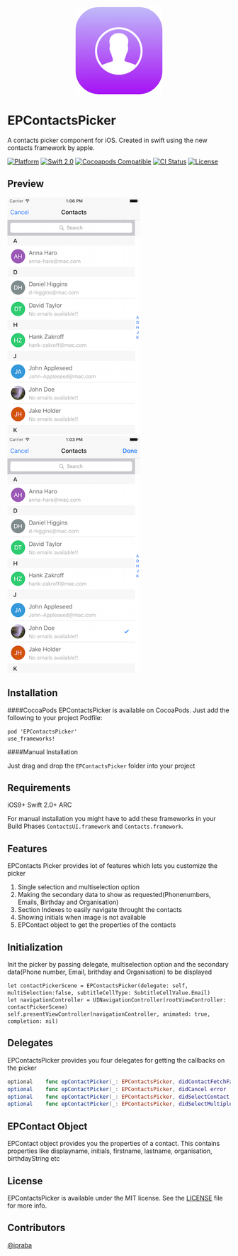 <p align="center" >
  <img src="EPContactsPickerLogo.jpg" alt="EPContactsPicker" title="EPContactsPicker" width="196">
</p>

EPContactsPicker
===========
A contacts picker component for iOS. Created in swift using the new contacts framework by apple. 


[![Platform](https://img.shields.io/cocoapods/p/EPContactsPicker.svg?style=flat)](http://cocoapods.org/pods/EPContactsPicker)
[![Swift 2.0](https://img.shields.io/badge/Swift-2.0-orange.svg?style=flat)](https://developer.apple.com/swift/)
[![Cocoapods Compatible](https://img.shields.io/cocoapods/v/EPContactsPicker.svg?style=flat)](http://cocoadocs.org/docsets/EPContactsPicker)
[![CI Status](https://travis-ci.org/ipraba/EPContactsPicker.svg?branch=master)](https://travis-ci.org/ipraba/EPContactsPicker)
[![License](https://img.shields.io/cocoapods/l/Ouroboros.svg?style=flat)](https://github.com/ipraba/EPContactsPicker/blob/master/LICENSE)


Preview
-------
![Single Selection](https://raw.githubusercontent.com/ipraba/EPContactsPicker/master/Screenshots/Screen2.png)    ![Multi Selection](https://raw.githubusercontent.com/ipraba/EPContactsPicker/master/Screenshots/Screen3.png)

Installation
------------

####CocoaPods
EPContactsPicker is available on CocoaPods. Just add the following to your project Podfile:
```
pod 'EPContactsPicker'
use_frameworks!
```
####Manual Installation

Just drag and drop the `EPContactsPicker` folder into your project


Requirements
------------
iOS9+
Swift 2.0+
ARC

For manual installation you might have to add these frameworks in your Build Phases
`ContactsUI.framework` and `Contacts.framework`.

Features
--------

EPContacts Picker provides lot of features which lets you customize the picker

1. Single selection and multiselection option
2. Making the secondary data to show as requested(Phonenumbers, Emails, Birthday and Organisation)
3. Section Indexes to easily navigate throught the contacts
4. Showing initials when image is not available
5. EPContact object to get the properties of the contacts

Initialization
--------------
Init the picker by passing delegate, multiselection option and the secondary data(Phone number, Email, brithday and Organisation) to be displayed

    let contactPickerScene = EPContactsPicker(delegate: self, multiSelection:false, subtitleCellType: SubtitleCellValue.Email)
    let navigationController = UINavigationController(rootViewController: contactPickerScene)
    self.presentViewController(navigationController, animated: true, completion: nil)

Delegates
--------
EPContactsPicker provides you four delegates for getting the callbacks on the picker

```swift
optional    func epContactPicker(_: EPContactsPicker, didContactFetchFailed error : NSError)
optional    func epContactPicker(_: EPContactsPicker, didCancel error : NSError)
optional    func epContactPicker(_: EPContactsPicker, didSelectContact contact : EPContact)
optional    func epContactPicker(_: EPContactsPicker, didSelectMultipleContacts contacts : [EPContact])
```

EPContact Object
----------------

EPContact object provides you the properties of a contact. This contains properties like displayname, initials, firstname, lastname, organisation, birthdayString etc

License
-------
EPContactsPicker is available under the MIT license. See the [LICENSE](https://github.com/ipraba/EPContactsPicker/blob/master/LICENSE) file for more info.

Contributors
------------
[@ipraba](https://github.com/ipraba)

